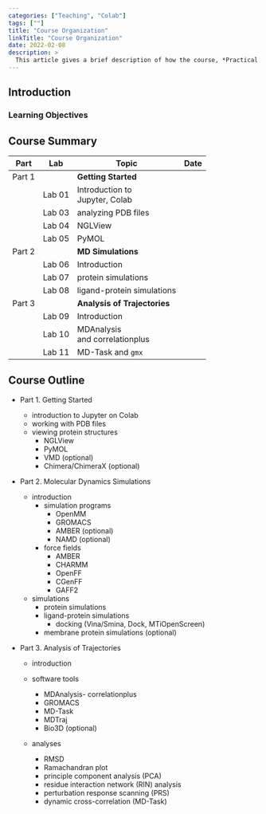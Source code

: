 ```yaml
---
categories: ["Teaching", "Colab"]
tags: [""]
title: "Course Organization"
linkTitle: "Course Organization"
date: 2022-02-08
description: >
  This article gives a brief description of how the course, *Practical Molecular Dynamics*, is organized.
---
```


## Introduction

### Learning Objectives

## Course Summary

| Part   | Lab    | Topic                                | Date |
| ------ | ------ | ------------------------------------ | ---- |
| Part 1 |        | **Getting Started**                  |      |
|        | Lab 01 | Introduction to  <br/>Jupyter, Colab |      |
|        | Lab 03 | analyzing PDB files                  |      |
|        | Lab 04 | NGLView                              |      |
|        | Lab 05 | PyMOL                                |      |
| Part 2 |        | **MD Simulations**                   |      |
|        | Lab 06 | Introduction                         |      |
|        | Lab 07 | protein simulations                  |      |
|        | Lab 08 | ligand-protein simulations           |      |
| Part 3 |        | **Analysis of Trajectories**         |      |
|        | Lab 09 | Introduction                         |      |
|        | Lab 10 | MDAnalysis <br/>and correlationplus  |      |
|        | Lab 11 | MD-Task and `gmx`                    |      |

## Course Outline

- Part 1. Getting Started
    - introduction to Jupyter on Colab
    - working with PDB files
    - viewing protein structures
        - NGLView
        - PyMOL
        - VMD (optional)
        - Chimera/ChimeraX (optional)

- Part 2. Molecular Dynamics Simulations
    - introduction
        - simulation programs
            - OpenMM
            - GROMACS
            - AMBER (optional)
            - NAMD (optional)
        - force fields
            - AMBER
            - CHARMM
            - OpenFF
            - CGenFF
            - GAFF2
    - simulations
        - protein simulations
        - ligand-protein simulations
            - docking (Vina/Smina, Dock, MTiOpenScreen)
        - membrane protein simulations (optional)

- Part 3. Analysis of Trajectories
    - introduction
    - software tools
        - MDAnalysis- correlationplus
        - GROMACS
        - MD-Task
        - MDTraj
        - Bio3D (optional)

    - analyses
        - RMSD
        - Ramachandran plot
        - principle component analysis (PCA)
        - residue interaction network (RIN) analysis
        - perturbation response scanning (PRS)
        - dynamic cross-correlation (MD-Task)
